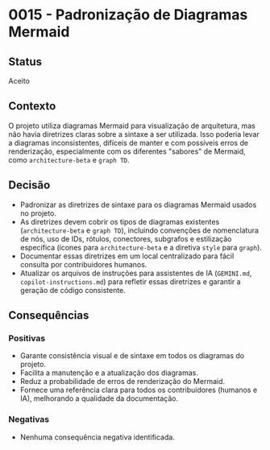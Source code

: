 # 0015 - Padronização de Diagramas Mermaid

## Status

Aceito

## Contexto

O projeto utiliza diagramas Mermaid para visualização de arquitetura, mas não havia diretrizes claras sobre a sintaxe a ser utilizada. Isso poderia levar a diagramas inconsistentes, difíceis de manter e com possíveis erros de renderização, especialmente com os diferentes "sabores" de Mermaid, como `architecture-beta` e `graph TD`.

## Decisão

- Padronizar as diretrizes de sintaxe para os diagramas Mermaid usados no projeto.
- As diretrizes devem cobrir os tipos de diagramas existentes (`architecture-beta` e `graph TD`), incluindo convenções de nomenclatura de nós, uso de IDs, rótulos, conectores, subgrafos e estilização específica (ícones para `architecture-beta` e a diretiva `style` para `graph`).
- Documentar essas diretrizes em um local centralizado para fácil consulta por contribuidores humanos.
- Atualizar os arquivos de instruções para assistentes de IA (`GEMINI.md`, `copilot-instructions.md`) para refletir essas diretrizes e garantir a geração de código consistente.

## Consequências

### Positivas

- Garante consistência visual e de sintaxe em todos os diagramas do projeto.
- Facilita a manutenção e a atualização dos diagramas.
- Reduz a probabilidade de erros de renderização do Mermaid.
- Fornece uma referência clara para todos os contribuidores (humanos e IA), melhorando a qualidade da documentação.

### Negativas

- Nenhuma consequência negativa identificada.
